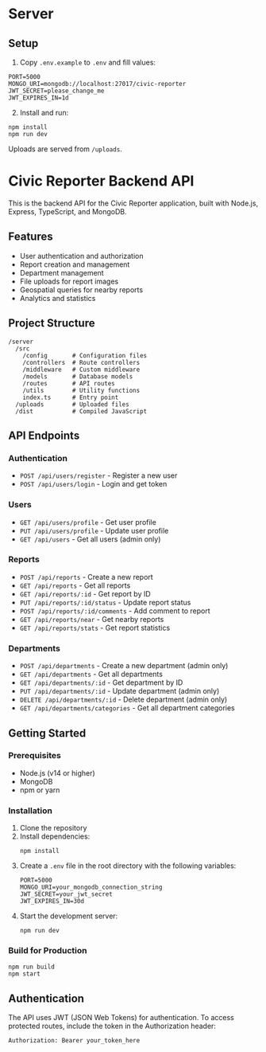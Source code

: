 # Server

## Setup

1. Copy `.env.example` to `.env` and fill values:

```
PORT=5000
MONGO_URI=mongodb://localhost:27017/civic-reporter
JWT_SECRET=please_change_me
JWT_EXPIRES_IN=1d
```

2. Install and run:

```
npm install
npm run dev
```

Uploads are served from `/uploads`.

# Civic Reporter Backend API

This is the backend API for the Civic Reporter application, built with Node.js, Express, TypeScript, and MongoDB.

## Features

- User authentication and authorization
- Report creation and management
- Department management
- File uploads for report images
- Geospatial queries for nearby reports
- Analytics and statistics

## Project Structure

```
/server
  /src
    /config       # Configuration files
    /controllers  # Route controllers
    /middleware   # Custom middleware
    /models       # Database models
    /routes       # API routes
    /utils        # Utility functions
    index.ts      # Entry point
  /uploads        # Uploaded files
  /dist           # Compiled JavaScript
```

## API Endpoints

### Authentication

- `POST /api/users/register` - Register a new user
- `POST /api/users/login` - Login and get token

### Users

- `GET /api/users/profile` - Get user profile
- `PUT /api/users/profile` - Update user profile
- `GET /api/users` - Get all users (admin only)

### Reports

- `POST /api/reports` - Create a new report
- `GET /api/reports` - Get all reports
- `GET /api/reports/:id` - Get report by ID
- `PUT /api/reports/:id/status` - Update report status
- `POST /api/reports/:id/comments` - Add comment to report
- `GET /api/reports/near` - Get nearby reports
- `GET /api/reports/stats` - Get report statistics

### Departments

- `POST /api/departments` - Create a new department (admin only)
- `GET /api/departments` - Get all departments
- `GET /api/departments/:id` - Get department by ID
- `PUT /api/departments/:id` - Update department (admin only)
- `DELETE /api/departments/:id` - Delete department (admin only)
- `GET /api/departments/categories` - Get all department categories

## Getting Started

### Prerequisites

- Node.js (v14 or higher)
- MongoDB
- npm or yarn

### Installation

1. Clone the repository
2. Install dependencies:
   ```
   npm install
   ```
3. Create a `.env` file in the root directory with the following variables:
   ```
   PORT=5000
   MONGO_URI=your_mongodb_connection_string
   JWT_SECRET=your_jwt_secret
   JWT_EXPIRES_IN=30d
   ```
4. Start the development server:
   ```
   npm run dev
   ```

### Build for Production

```
npm run build
npm start
```

## Authentication

The API uses JWT (JSON Web Tokens) for authentication. To access protected routes, include the token in the Authorization header:

```
Authorization: Bearer your_token_here
```